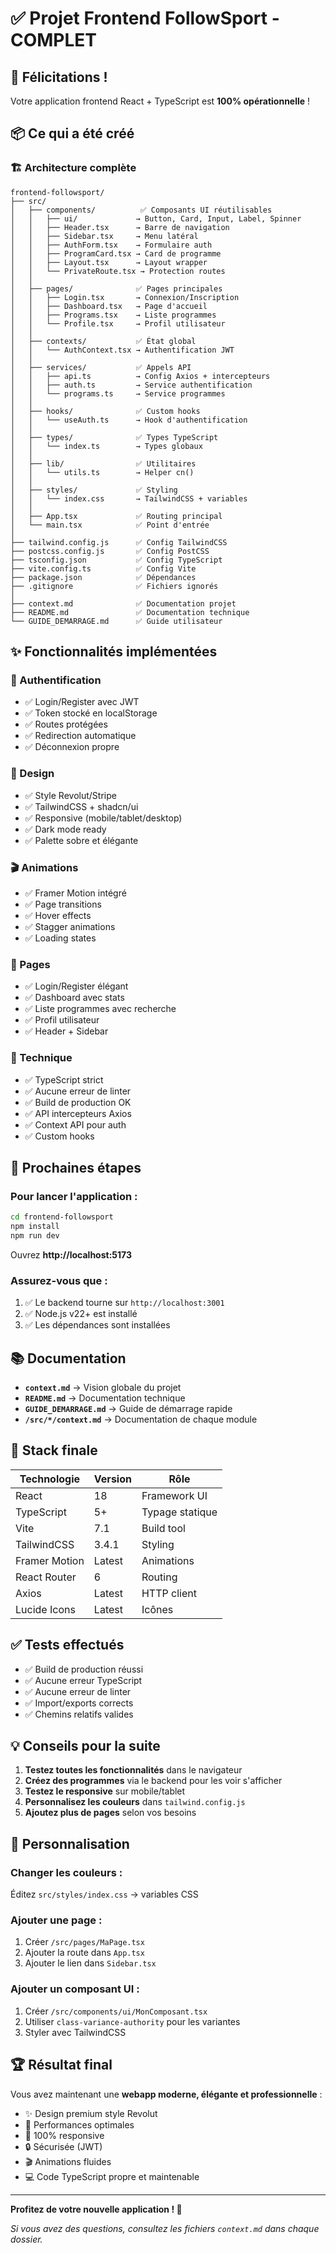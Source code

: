 # ✅ Projet Frontend FollowSport - COMPLET

## 🎉 Félicitations !

Votre application frontend React + TypeScript est **100% opérationnelle** !

## 📦 Ce qui a été créé

### 🏗️ Architecture complète

```
frontend-followsport/
├── src/
│   ├── components/          ✅ Composants UI réutilisables
│   │   ├── ui/             → Button, Card, Input, Label, Spinner
│   │   ├── Header.tsx      → Barre de navigation
│   │   ├── Sidebar.tsx     → Menu latéral
│   │   ├── AuthForm.tsx    → Formulaire auth
│   │   ├── ProgramCard.tsx → Card de programme
│   │   ├── Layout.tsx      → Layout wrapper
│   │   └── PrivateRoute.tsx → Protection routes
│   │
│   ├── pages/              ✅ Pages principales
│   │   ├── Login.tsx       → Connexion/Inscription
│   │   ├── Dashboard.tsx   → Page d'accueil
│   │   ├── Programs.tsx    → Liste programmes
│   │   └── Profile.tsx     → Profil utilisateur
│   │
│   ├── contexts/           ✅ État global
│   │   └── AuthContext.tsx → Authentification JWT
│   │
│   ├── services/           ✅ Appels API
│   │   ├── api.ts          → Config Axios + intercepteurs
│   │   ├── auth.ts         → Service authentification
│   │   └── programs.ts     → Service programmes
│   │
│   ├── hooks/              ✅ Custom hooks
│   │   └── useAuth.ts      → Hook d'authentification
│   │
│   ├── types/              ✅ Types TypeScript
│   │   └── index.ts        → Types globaux
│   │
│   ├── lib/                ✅ Utilitaires
│   │   └── utils.ts        → Helper cn()
│   │
│   ├── styles/             ✅ Styling
│   │   └── index.css       → TailwindCSS + variables
│   │
│   ├── App.tsx             ✅ Routing principal
│   └── main.tsx            ✅ Point d'entrée
│
├── tailwind.config.js      ✅ Config TailwindCSS
├── postcss.config.js       ✅ Config PostCSS
├── tsconfig.json           ✅ Config TypeScript
├── vite.config.ts          ✅ Config Vite
├── package.json            ✅ Dépendances
├── .gitignore              ✅ Fichiers ignorés
│
├── context.md              ✅ Documentation projet
├── README.md               ✅ Documentation technique
└── GUIDE_DEMARRAGE.md      ✅ Guide utilisateur
```

## ✨ Fonctionnalités implémentées

### 🔐 Authentification
- ✅ Login/Register avec JWT
- ✅ Token stocké en localStorage
- ✅ Routes protégées
- ✅ Redirection automatique
- ✅ Déconnexion propre

### 🎨 Design
- ✅ Style Revolut/Stripe
- ✅ TailwindCSS + shadcn/ui
- ✅ Responsive (mobile/tablet/desktop)
- ✅ Dark mode ready
- ✅ Palette sobre et élégante

### 🎬 Animations
- ✅ Framer Motion intégré
- ✅ Page transitions
- ✅ Hover effects
- ✅ Stagger animations
- ✅ Loading states

### 📱 Pages
- ✅ Login/Register élégant
- ✅ Dashboard avec stats
- ✅ Liste programmes avec recherche
- ✅ Profil utilisateur
- ✅ Header + Sidebar

### 🔧 Technique
- ✅ TypeScript strict
- ✅ Aucune erreur de linter
- ✅ Build de production OK
- ✅ API intercepteurs Axios
- ✅ Context API pour auth
- ✅ Custom hooks

## 🚀 Prochaines étapes

### Pour lancer l'application :

```bash
cd frontend-followsport
npm install
npm run dev
```

Ouvrez **http://localhost:5173**

### Assurez-vous que :
1. ✅ Le backend tourne sur `http://localhost:3001`
2. ✅ Node.js v22+ est installé
3. ✅ Les dépendances sont installées

## 📚 Documentation

- **`context.md`** → Vision globale du projet
- **`README.md`** → Documentation technique
- **`GUIDE_DEMARRAGE.md`** → Guide de démarrage rapide
- **`/src/*/context.md`** → Documentation de chaque module

## 🎯 Stack finale

| Technologie | Version | Rôle |
|------------|---------|------|
| React | 18 | Framework UI |
| TypeScript | 5+ | Typage statique |
| Vite | 7.1 | Build tool |
| TailwindCSS | 3.4.1 | Styling |
| Framer Motion | Latest | Animations |
| React Router | 6 | Routing |
| Axios | Latest | HTTP client |
| Lucide Icons | Latest | Icônes |

## ✅ Tests effectués

- ✅ Build de production réussi
- ✅ Aucune erreur TypeScript
- ✅ Aucune erreur de linter
- ✅ Import/exports corrects
- ✅ Chemins relatifs valides

## 💡 Conseils pour la suite

1. **Testez toutes les fonctionnalités** dans le navigateur
2. **Créez des programmes** via le backend pour les voir s'afficher
3. **Testez le responsive** sur mobile/tablet
4. **Personnalisez les couleurs** dans `tailwind.config.js`
5. **Ajoutez plus de pages** selon vos besoins

## 🎨 Personnalisation

### Changer les couleurs :
Éditez `src/styles/index.css` → variables CSS

### Ajouter une page :
1. Créer `/src/pages/MaPage.tsx`
2. Ajouter la route dans `App.tsx`
3. Ajouter le lien dans `Sidebar.tsx`

### Ajouter un composant UI :
1. Créer `/src/components/ui/MonComposant.tsx`
2. Utiliser `class-variance-authority` pour les variantes
3. Styler avec TailwindCSS

## 🏆 Résultat final

Vous avez maintenant une **webapp moderne, élégante et professionnelle** :

- ✨ Design premium style Revolut
- 🚀 Performances optimales
- 📱 100% responsive
- 🔒 Sécurisée (JWT)
- 🎬 Animations fluides
- 💻 Code TypeScript propre et maintenable

---

**Profitez de votre nouvelle application ! 💪**

*Si vous avez des questions, consultez les fichiers `context.md` dans chaque dossier.*

